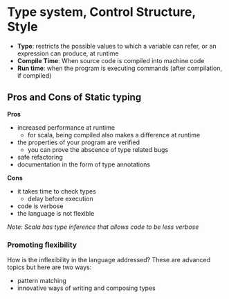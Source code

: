 # Type system, Control Structure, Style
- **Type**: restricts the possible values to which a variable can refer,
or an expression can produce, at runtime
- **Compile Time**: When source code is compiled into machine code
- **Run time**: when the program is executing commands (after compilation, if compiled)

## Pros and Cons of Static typing
**Pros**
- increased performance at runtime
    - for scala, being compiled also makes a difference at runtime
- the properties of your program are verified
    - you can prove the abscence of type related bugs
- safe refactoring
- documentation in the form of type annotations

**Cons**
- it takes time to check types
    - delay before execution
- code is verbose
- the language is not flexible

_Note: Scala has type inference that allows code to be less verbose_

### Promoting flexibility
How is the inflexibility in the language addressed? These are advanced topics but here are two ways:
- pattern matching
- innovative ways of writing and composing types
